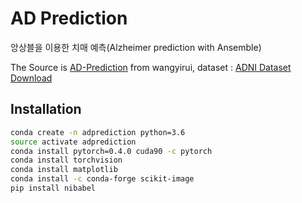 # AD Prediction

앙상블을 이용한 치매 예측(Alzheimer prediction with Ansemble)

The Source is  [AD-Prediction](https://github.com/wangyirui/AD_Prediction) from wangyirui,
dataset : [ADNI Dataset Download](http://adni.loni.usc.edu/)


## Installation
```sh
conda create -n adprediction python=3.6
source activate adprediction
conda install pytorch=0.4.0 cuda90 -c pytorch
conda install torchvision
conda install matplotlib
conda install -c conda-forge scikit-image
pip install nibabel
```
